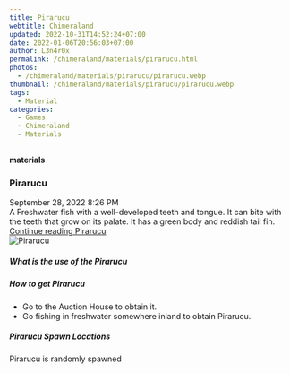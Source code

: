 ```yaml
---
title: Pirarucu
webtitle: Chimeraland
updated: 2022-10-31T14:52:24+07:00
date: 2022-01-06T20:56:03+07:00
author: L3n4r0x
permalink: /chimeraland/materials/pirarucu.html
photos:
  - /chimeraland/materials/pirarucu/pirarucu.webp
thumbnail: /chimeraland/materials/pirarucu/pirarucu.webp
tags:
  - Material
categories:
  - Games
  - Chimeraland
  - Materials
---
```


<section id="bootstrap-wrapper"><link rel="stylesheet" href="https://cdn.statically.io/gh/dimaslanjaka/Web-Manajemen/40ac3225/css/bootstrap-4.5-wrapper.css"/><div class="row g-0 border rounded overflow-hidden flex-md-row mb-4 shadow-sm position-relative"><div class="col p-4 d-flex flex-column position-static"><strong class="d-inline-block mb-2 text-success">materials</strong><h3 class="mb-0">Pirarucu</h3><div class="mb-1 text-muted">September 28, 2022 8:26 PM</div><div class="mb-2 border p-1">A Freshwater fish with a well-developed teeth and tongue. It can bite with the teeth that grow on its palate. It has a green body and reddish tail fin.</div><a href="#" class="stretched-link d-none">Continue reading Pirarucu</a></div><div class="col-auto d-none d-lg-block"><img src="/chimeraland/materials/pirarucu/pirarucu.webp" alt="Pirarucu"/></div></div><div class="row"><div class="col-lg-6 col-12 mb-2"><div class="card"><div class="card-body"><h5 class="card-title">What is the use of the Pirarucu</h5><div class="card-text"><ul></ul></div></div></div></div><div class="col-lg-6 col-12 mb-2"><div class="card"><div class="card-body"><h5 class="card-title">How to get Pirarucu</h5><div class="card-text"><ul><li>Go to the Auction House to obtain it.</li><li>Go fishing in freshwater somewhere inland to obtain Pirarucu.</li></ul></div></div></div></div><div class="col-12 mb-2"><h5>Pirarucu Spawn Locations</h5><p>Pirarucu is randomly spawned</p></div></div></section>
